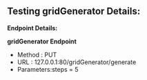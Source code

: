 ## Testing gridGenerator Details:

**Endpoint Details:**

**gridGenerator Endpoint**

- Method : PUT
- URL : 127.0.0.1:80/gridGenerator/generate 
- Parameters:steps = 5
